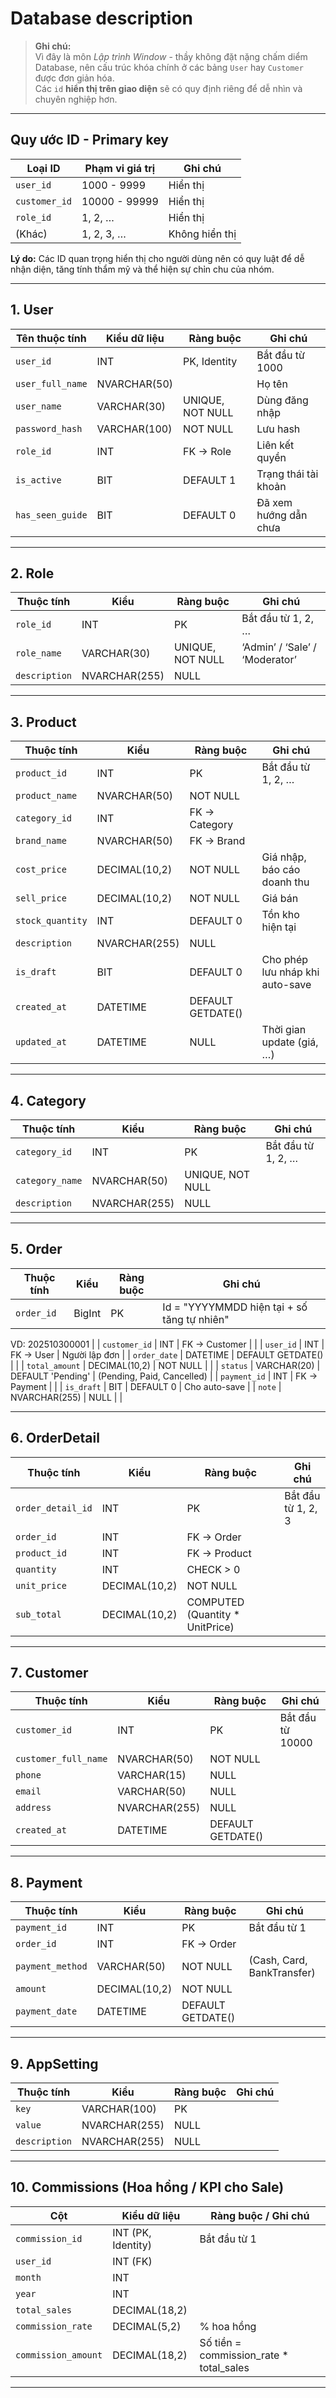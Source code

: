 #  Database description

> **Ghi chú:**  
> Vì đây là môn *Lập trình Window* - thầy không đặt nặng chấm diểm Database, nên cấu trúc khóa chính ở các bảng `User` hay `Customer` được đơn giản hóa.  
> Các `id` **hiển thị trên giao diện** sẽ có quy định riêng để dễ nhìn và chuyên nghiệp hơn.

---

## Quy ước ID - Primary key

| Loại ID | Phạm vi giá trị | Ghi chú |
|----------|----------------|---------|
| `user_id` | 1000 - 9999 | Hiển thị |
| `customer_id` | 10000 - 99999 | Hiển thị |
| `role_id` | 1, 2, … | Hiển thị |
| (Khác) | 1, 2, 3, … | Không hiển thị |

**Lý do:** Các ID quan trọng hiển thị cho người dùng nên có quy luật để dễ nhận diện, tăng tính thẩm mỹ và thể hiện sự chỉn chu của nhóm.

---

## 1️. User

| Tên thuộc tính | Kiểu dữ liệu | Ràng buộc | Ghi chú |
|----------------|--------------|------------|----------|
| `user_id` | INT | PK, Identity | Bắt đầu từ 1000 |
| `user_full_name` | NVARCHAR(50) |  | Họ tên |
| `user_name` | VARCHAR(30) | UNIQUE, NOT NULL | Dùng đăng nhập |
| `password_hash` | VARCHAR(100) | NOT NULL | Lưu hash |
| `role_id` | INT | FK → Role | Liên kết quyền |
| `is_active` | BIT | DEFAULT 1 | Trạng thái tài khoản |
| `has_seen_guide` | BIT | DEFAULT 0 | Đã xem hướng dẫn chưa |

---

## 2️. Role

| Thuộc tính | Kiểu | Ràng buộc | Ghi chú |
|-------------|-------|------------|----------|
| `role_id` | INT | PK | Bắt đầu từ 1, 2, … |
| `role_name` | VARCHAR(30) | UNIQUE, NOT NULL | ‘Admin’ / ‘Sale’ / ‘Moderator’ |
| `description` | NVARCHAR(255) | NULL |  |

---

## 3️. Product

| Thuộc tính | Kiểu | Ràng buộc | Ghi chú |
|-------------|-------|------------|----------|
| `product_id` | INT | PK | Bắt đầu từ 1, 2, … |
| `product_name` | NVARCHAR(50) | NOT NULL |  |
| `category_id` | INT | FK → Category |  |
| `brand_name` | NVARCHAR(50) | FK → Brand |  |
| `cost_price` | DECIMAL(10,2) | NOT NULL | Giá nhập, báo cáo doanh thu |
| `sell_price` | DECIMAL(10,2) | NOT NULL | Giá bán |
| `stock_quantity` | INT | DEFAULT 0 | Tồn kho hiện tại |
| `description` | NVARCHAR(255) | NULL |  |
| `is_draft` | BIT | DEFAULT 0 | Cho phép lưu nháp khi auto-save |
| `created_at` | DATETIME | DEFAULT GETDATE() |  |
| `updated_at` | DATETIME | NULL | Thời gian update (giá, …) |

---

## 4️. Category

| Thuộc tính | Kiểu | Ràng buộc | Ghi chú |
|-------------|-------|------------|----------|
| `category_id` | INT | PK | Bắt đầu từ 1, 2, … |
| `category_name` | NVARCHAR(50) | UNIQUE, NOT NULL |  |
| `description` | NVARCHAR(255) | NULL |  |

---

## 5️. Order

| Thuộc tính | Kiểu | Ràng buộc | Ghi chú |
|-------------|-------|------------|----------|
| `order_id` | BigInt | PK | Id = "YYYYMMDD hiện tại + số tăng tự nhiên"
VD: 202510300001
 |
| `customer_id` | INT | FK → Customer |  |
| `user_id` | INT | FK → User | Người lập đơn |
| `order_date` | DATETIME | DEFAULT GETDATE() |  |
| `total_amount` | DECIMAL(10,2) | NOT NULL |  |
| `status` | VARCHAR(20) | DEFAULT 'Pending' | (Pending, Paid, Cancelled) |
| `payment_id` | INT | FK → Payment |  |
| `is_draft` | BIT | DEFAULT 0 | Cho auto-save |
| `note` | NVARCHAR(255) | NULL |  |

---

## 6️. OrderDetail

| Thuộc tính | Kiểu | Ràng buộc | Ghi chú |
|-------------|-------|------------|----------|
| `order_detail_id` | INT | PK | Bắt đầu từ 1, 2, 3 |
| `order_id` | INT | FK → Order |  |
| `product_id` | INT | FK → Product |  |
| `quantity` | INT | CHECK > 0 |  |
| `unit_price` | DECIMAL(10,2) | NOT NULL |  |
| `sub_total` | DECIMAL(10,2) | COMPUTED (Quantity * UnitPrice) |  |

---

## 7️. Customer

| Thuộc tính | Kiểu | Ràng buộc | Ghi chú |
|-------------|-------|------------|----------|
| `customer_id` | INT | PK | Bắt đầu từ 10000 |
| `customer_full_name` | NVARCHAR(50) | NOT NULL |  |
| `phone` | VARCHAR(15) | NULL |  |
| `email` | VARCHAR(50) | NULL |  |
| `address` | NVARCHAR(255) | NULL |  |
| `created_at` | DATETIME | DEFAULT GETDATE() |  |

---

## 8️. Payment

| Thuộc tính | Kiểu | Ràng buộc | Ghi chú |
|-------------|-------|------------|----------|
| `payment_id` | INT | PK | Bắt đầu từ 1 |
| `order_id` | INT | FK → Order |  |
| `payment_method` | VARCHAR(50) | NOT NULL | (Cash, Card, BankTransfer) |
| `amount` | DECIMAL(10,2) | NOT NULL |  |
| `payment_date` | DATETIME | DEFAULT GETDATE() |  |

---

## 9️. AppSetting

| Thuộc tính | Kiểu | Ràng buộc | Ghi chú |
|-------------|-------|------------|----------|
| `key` | VARCHAR(100) | PK |  |
| `value` | NVARCHAR(255) | NULL |  |
| `description` | NVARCHAR(255) | NULL |  |

---

## 10. Commissions (Hoa hồng / KPI cho Sale)

| Cột | Kiểu dữ liệu | Ràng buộc / Ghi chú |
|-----|----------------|---------------------|
| `commission_id` | INT (PK, Identity) | Bắt đầu từ 1 |
| `user_id` | INT (FK) |  |
| `month` | INT |  |
| `year` | INT |  |
| `total_sales` | DECIMAL(18,2) |  |
| `commission_rate` | DECIMAL(5,2) | % hoa hồng |
| `commission_amount` | DECIMAL(18,2) | Số tiền = commission_rate * total_sales |

---
